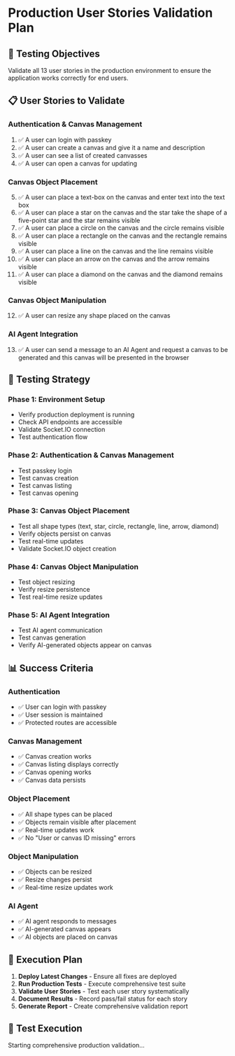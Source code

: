 # Production User Stories Validation Plan

## 🎯 **Testing Objectives**

Validate all 13 user stories in the production environment to ensure the application works correctly for end users.

## 📋 **User Stories to Validate**

### **Authentication & Canvas Management**
1. ✅ A user can login with passkey
2. ✅ A user can create a canvas and give it a name and description
3. ✅ A user can see a list of created canvasses
4. ✅ A user can open a canvas for updating

### **Canvas Object Placement**
5. ✅ A user can place a text-box on the canvas and enter text into the text box
6. ✅ A user can place a star on the canvas and the star take the shape of a five-point star and the star remains visible
7. ✅ A user can place a circle on the canvas and the circle remains visible
8. ✅ A user can place a rectangle on the canvas and the rectangle remains visible
9. ✅ A user can place a line on the canvas and the line remains visible
10. ✅ A user can place an arrow on the canvas and the arrow remains visible
11. ✅ A user can place a diamond on the canvas and the diamond remains visible

### **Canvas Object Manipulation**
12. ✅ A user can resize any shape placed on the canvas

### **AI Agent Integration**
13. ✅ A user can send a message to an AI Agent and request a canvas to be generated and this canvas will be presented in the browser

## 🧪 **Testing Strategy**

### **Phase 1: Environment Setup**
- Verify production deployment is running
- Check API endpoints are accessible
- Validate Socket.IO connection
- Test authentication flow

### **Phase 2: Authentication & Canvas Management**
- Test passkey login
- Test canvas creation
- Test canvas listing
- Test canvas opening

### **Phase 3: Canvas Object Placement**
- Test all shape types (text, star, circle, rectangle, line, arrow, diamond)
- Verify objects persist on canvas
- Test real-time updates
- Validate Socket.IO object creation

### **Phase 4: Canvas Object Manipulation**
- Test object resizing
- Verify resize persistence
- Test real-time resize updates

### **Phase 5: AI Agent Integration**
- Test AI agent communication
- Test canvas generation
- Verify AI-generated objects appear on canvas

## 📊 **Success Criteria**

### **Authentication**
- ✅ User can login with passkey
- ✅ User session is maintained
- ✅ Protected routes are accessible

### **Canvas Management**
- ✅ Canvas creation works
- ✅ Canvas listing displays correctly
- ✅ Canvas opening works
- ✅ Canvas data persists

### **Object Placement**
- ✅ All shape types can be placed
- ✅ Objects remain visible after placement
- ✅ Real-time updates work
- ✅ No "User or canvas ID missing" errors

### **Object Manipulation**
- ✅ Objects can be resized
- ✅ Resize changes persist
- ✅ Real-time resize updates work

### **AI Agent**
- ✅ AI agent responds to messages
- ✅ AI-generated canvas appears
- ✅ AI objects are placed on canvas

## 🚀 **Execution Plan**

1. **Deploy Latest Changes** - Ensure all fixes are deployed
2. **Run Production Tests** - Execute comprehensive test suite
3. **Validate User Stories** - Test each user story systematically
4. **Document Results** - Record pass/fail status for each story
5. **Generate Report** - Create comprehensive validation report

## 📝 **Test Execution**

Starting comprehensive production validation...
